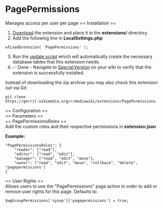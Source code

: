 # PagePermissions  
Manages access per user per page
== Installation ==  
1) [Download](https://www.mediawiki.org/wiki/Special:ExtensionDistributor/PagePermissions) the extension and place it in the **extensions/** directory.  
2) Add the following line in **LocalSettings.php**  
```
wfLoadExtension( 'PagePermissions' );
```  
3) Run the [update script](https://www.mediawiki.org/wiki/Special:MyLanguage/Manual:Update.php) which will automatically create the necessary database tables that this extension needs.  
4) ✅ Done - Navigate to [Special:Version](https://www.mediawiki.org/wiki/Special:Version) on your wiki to verify that the extension is successfully installed.  
  

  
Instead of downloading the zip archive you may also check this extension out via Git:
```
git clone https://gerrit.wikimedia.org/r/mediawiki/extensions/PagePermissions
```
== Configuration ==   
== Parameters ==  
== PagePermissionsRoles ==  
Add the custom roles and their respective permissions in **extension.json**  
  
**Example:**  
```
"PagePermissionsRoles": {
	"reader": ["read"],
	"editor": ["read", "edit"],
	"manager": ["read", "edit", "move"],
	"owner": ["read", "edit", "move", "rollback", "delete", "pagepermissions']
}
```
== User Rights ==  
Allows users to use the "PagePermissions" page action in order to add or remove user rights for this page. Defaults to:
```
$wgGroupPermissions['sysop']['pagepermissions'] = true;
```  
